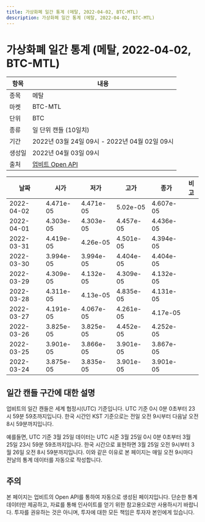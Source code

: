 ```yaml
---
title: 가상화폐 일간 통계 (메탈, 2022-04-02, BTC-MTL)
description: 가상화폐 일간 통계 (메탈, 2022-04-02, BTC-MTL)
---
```



가상화폐 일간 통계 (메탈, 2022-04-02, BTC-MTL)
===

|항목|내용|
|--|--|
|종목|메탈|
|마켓|BTC-MTL|
|단위|BTC|
|종류|일 단위 캔들 (10일치)|
|기간|2022년 03월 24일 09시 - 2022년 04월 02일 09시|
|생성일|2022년 04월 03일 09시|
|출처|[업비트 Open API](https://docs.upbit.com)|


|날짜|시가|저가|고가|종가|비고|
|--|--|--|--|--|--|
|2022-04-02|4.471e-05|4.471e-05|5.02e-05|4.607e-05|    |
|2022-04-01|4.303e-05|4.303e-05|4.457e-05|4.436e-05|    |
|2022-03-31|4.419e-05|4.26e-05|4.501e-05|4.394e-05|    |
|2022-03-30|3.994e-05|3.994e-05|4.404e-05|4.404e-05|    |
|2022-03-29|4.309e-05|4.132e-05|4.309e-05|4.132e-05|    |
|2022-03-28|4.311e-05|4.13e-05|4.835e-05|4.131e-05|    |
|2022-03-27|4.191e-05|4.067e-05|4.261e-05|4.17e-05|    |
|2022-03-26|3.825e-05|3.825e-05|4.452e-05|4.252e-05|    |
|2022-03-25|3.901e-05|3.866e-05|3.901e-05|3.867e-05|    |
|2022-03-24|3.875e-05|3.835e-05|3.901e-05|3.901e-05|    |


일간 캔들 구간에 대한 설명
---


업비트의 일간 캔들은 세계 협정시(UTC) 기준입니다. 
UTC 기준 0시 0분 0초부터 23시 59분 59초까지입니다. 
한국 시간인 KST 기준으로는 전일 오전 9시부터 다음날 오전 8시 59분까지입니다. 


예를들면, UTC 기준 3월 25일 데이터는 UTC 시준 3월 25일 0시 0분 0초부터 3월 25일 23시 59분 59초까지입니다. 
한국 시간으로 표현하면 3월 25일 오전 9시부터 3월 26일 오전 8시 59분까지입니다. 
이와 같은 이유로 본 페이지는 매일 오전 9시마다 전날의 통계 데이터를 자동으로 작성합니다. 


주의
---


본 페이지는 업비트의 Open API를 통하여 자동으로 생성된 페이지입니다. 
단순한 통계 데이터만 제공하고, 자료를 통해 인사이트를 얻기 위한 참고용으로만 사용하시기 바랍니다. 
투자를 권유하는 것은 아니며, 투자에 대한 모든 책임은 투자자 본인에게 있습니다. 
